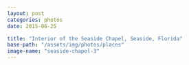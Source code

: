 ```yaml
---
layout: post
categories: photos
date: 2015-06-25

title: "Interior of the Seaside Chapel, Seaside, Florida"
base-path: "/assets/img/photos/places"
image-name: "seaside-chapel-3"
---
```

